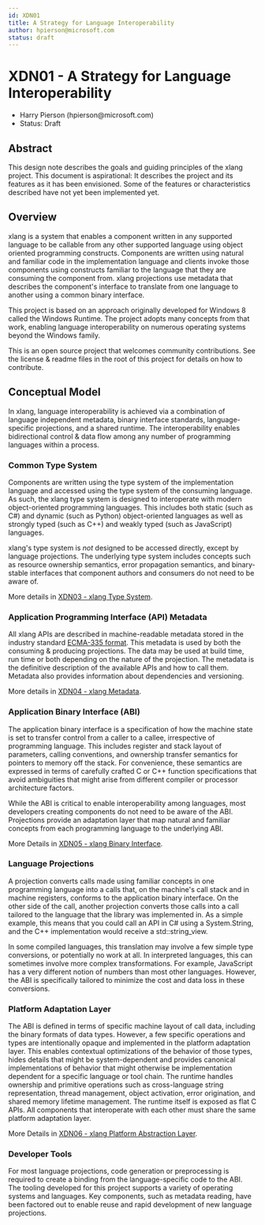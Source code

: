 ```yaml
---
id: XDN01
title: A Strategy for Language Interoperability
author: hpierson@microsoft.com
status: draft
---
```


# XDN01 - A Strategy for Language Interoperability

- Harry Pierson (hpierson\@microsoft.com)
- Status: Draft

## Abstract

This design note describes the goals and guiding principles of the xlang project. This document is
aspirational: It describes the project and its features as it has been envisioned. Some of the
features or characteristics described have not yet been implemented yet.

## Overview

xlang is a system that enables a component written in any supported language to be callable from any
other supported language using object oriented programming constructs. Components are written using
natural and familiar code in the implementation language and clients invoke those components using
constructs familiar to the language that they are consuming the component from. xlang projections
use metadata that describes the component's interface to translate from one language to another
using a common binary interface.

This project is based on an approach originally developed for Windows 8 called the Windows Runtime.
The project adopts many concepts from that work, enabling language interoperability on numerous
operating systems beyond the Windows family.

This is an open source project that welcomes community contributions. See the license & readme files
in the root of this project for details on how to contribute.

## Conceptual Model

In xlang, language interoperability is achieved via a combination of language independent metadata,
binary interface standards, language-specific projections, and a shared runtime. The
interoperability enables bidirectional control & data flow among any number of programming languages
within a process.

### Common Type System

Components are written using the type system of the implementation language and accessed using the
type system of the consuming language. As such, the xlang type system is designed to interoperate
with modern object-oriented programming languages. This includes both static (such as C#) and
dynamic (such as Python) object-oriented languages as well as strongly typed (such as C++) and
weakly typed (such as JavaScript) languages.

xlang's type system is _not_ designed to be accessed directly, except by language projections. The
underlying type system includes concepts such as resource ownership semantics, error propagation
semantics, and binary-stable interfaces that component authors and consumers do not need to be aware
of.

More details in [XDN03 - xlang Type System](XDN03%20-%20xlang%20Type%20System.md).

### Application Programming Interface (API) Metadata

All xlang APIs are described in machine-readable metadata stored in the industry standard [ECMA-335
format](https://www.ecma-international.org/publications/standards/Ecma-335.htm). This metadata is
used by both the consuming & producing projections. The data may be used at build time, run time or
both depending on the nature of the projection. The metadata is the definitive description of the
available APIs and how to call them. Metadata also provides information about dependencies and versioning.

More details in [XDN04 - xlang Metadata](XDN04%20-%20xlang%20Metadata.md).

### Application Binary Interface (ABI)

The application binary interface is a specification of how the machine state is set to transfer
control from a caller to a callee, irrespective of programming language. This includes register and
stack layout of parameters, calling conventions, and ownership transfer semantics for pointers to
memory off the stack. For convenience, these semantics are expressed in terms of carefully crafted C
or C++ function specifications that avoid ambiguities that might arise from different compiler or
processor architecture factors.

While the ABI is critical to enable interoperability among languages, most developers creating
components do not need to be aware of the ABI. Projections provide an adaptation layer that map
natural and familiar concepts from each programming language to the underlying ABI.

More Details in [XDN05 - xlang Binary Interface](XDN05%20-%20xlang%20Binary%20Interface.md).

### Language Projections

A projection converts calls made using familiar concepts in one programming language into a calls
that, on the machine's call stack and in machine registers, conforms to the application binary
interface. On the other side of the call, another projection converts those calls into a call
tailored to the language that the library was implemented in. As a simple example, this means that
you could call an API in C# using a System.String, and the C++ implementation would receive a std::string_view.

In some compiled languages, this translation may involve a few simple type conversions, or
potentially no work at all. In interpreted languages, this can sometimes involve more complex
transformations. For example, JavaScript has a very different notion of numbers than most other
languages. However, the ABI is specifically tailored to minimize the cost and data loss in these conversions.

### Platform Adaptation Layer

The ABI is defined in terms of specific machine layout of call data, including the binary formats of
data types. However, a few specific operations and types are intentionally opaque and implemented in
the platform adaptation layer. This enables contextual optimizations of the behavior of those types,
hides details that might be system-dependent and provides canonical implementations of behavior that
might otherwise be implementation dependent for a specific language or tool chain. The runtime
handles ownership and primitive operations such as cross-language string representation, thread
management, object activation, error origination, and shared memory lifetime management. The runtime
itself is exposed as flat C APIs. All components that interoperate with each other must share the
same platform adaptation layer.

More Details in [XDN06 - xlang Platform Abstraction Layer](XDN06%20-%20xlang%20Platform%20Abstraction%20Layer.md).

### Developer Tools

For most language projections, code generation or preprocessing is required to create a binding from
the language-specific code to the ABI. The tooling developed for this project supports a variety of
operating systems and languages. Key components, such as metadata reading, have been factored out to
enable reuse and rapid development of new language projections.
